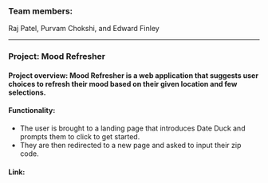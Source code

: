 


### Team members: 
Raj Patel, Purvam Chokshi, and Edward Finley

---

### Project: Mood Refresher


#### Project overview: Mood Refresher is a web application that suggests user choices to refresh their mood based on their given location and few selections.



#### Functionality:

* The user is brought to a landing page that introduces Date Duck and prompts them to click to get started.
* They are then redirected to a new page and asked to input their zip code.



#### Link:




